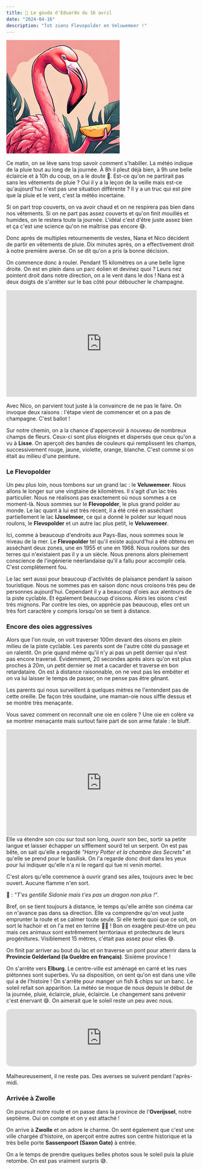 ```yaml
---
title: 🧀 Le gouda d'Eduardo du 16 avril
date: "2024-04-16"
description: "Tot ziens Flevopolder en Veluwemeer !"
---
```


![Gouda d'Eduardo](../gouda_eduardo.png)

Ce matin, on se lève sans trop savoir comment s'habiller. La météo indique de la pluie tout au long de la journée. À 8h il pleut déjà bien, à 9h une belle éclaircie et à 10h du coup, on a le doute 🤔. Est-ce qu'on ne partirait pas sans les vêtements de pluie ? Oui il y a la leçon de la veille mais est-ce qu'aujourd'hui n'est pas une situation différente ? Il y a un truc qui est pire que la pluie et le vent, c'est la météo incertaine. 

Si on part trop couverts, on va avoir chaud et on ne respirera pas bien dans nos vêtements. Si on ne part pas assez couverts et qu'on finit mouillés et humides, on le restera toute la journée. L'idéal c'est d'être juste assez bien et ça c'est une science qu'on ne maîtrise pas encore 😅.

Donc après de multiples retournements de vestes, Nana et Nico décident de partir en vêtements de pluie. Dix minutes après, on a effectivement droit à notre première averse. On se dit qu'on a pris la bonne décision.

On commence donc à rouler. Pendant 15 kilomètres on a une belle ligne droite. On est en plein dans un parc éolien et devinez quoi ? Leurs nez pointent droit dans notre direction, on a le vent dans le dos ! Nana est à deux doigts de s'arrêter sur le bas côté pour déboucher le champagne.

<div style="width: 100%; height: 0; position: relative; padding-bottom: 56%;"><iframe src="https://giphy.com/embed/PhaAOEmX7WWSMg7rV5" style="top: 0; left: 0; width: 100%; height: 100%; position: absolute; border: 0;" allowfullscreen scrolling="no" allow="encrypted-media;" class="giphy-embed"></iframe></div>
 
Avec Nico, on parvient tout juste à la convaincre de ne pas le faire. On invoque deux raisons : l'étape vient de commencer et on a pas de champagne. C'est ballot !

Sur notre chemin, on a la chance d'appercevoir à nouveau de nombreux champs de fleurs. Ceux-ci sont plus éloignés et dispersés que ceux qu'on a vu à **Lisse**. On aperçoit des bandes de couleurs qui remplissent les champs, successivement rouge, jaune, violette, orange, blanche. C'est comme si on était au milieu d'une peinture.

### Le Flevopolder 
Un peu plus loin, nous tombons sur un grand lac : le **Veluwemeer**. Nous allons le longer sur une vingtaine de kilomètres. Il s'agit d'un lac très particulier. Nous ne réalisons pas exactement où nous sommes a ce moment-là. Nous sommes sur le **Flevopolder**, le plus grand polder au monde. Le lac quant à lui est très récent, il a été créé en asséchant partiellement le lac **IJsselmeer**, ce qui a donné le polder sur lequel nous roulons, le **Flevopolder** et un autre lac plus petit, le **Veluwemeer**. 

Ici, comme à beaucoup d'endroits aux Pays-Bas, nous sommes sous le niveau de la mer. Le **Flevopolder** tel qu'il existe aujourd'hui a été obtenu en asséchant deux zones, une en 1955 et une en 1968. Nous roulons sur des terres qui n'existaient pas il y a un siècle. Nous prenons alors pleinement conscience de l'ingénierie néerlandaise qu'il a fallu pour accomplir cela. C'est complètement fou.

Le lac sert aussi pour beaucoup d'activités de plaisance pendant la saison touristique. Nous ne sommes pas en saison donc nous croisons très peu de personnes aujourd'hui. Cependant il y a beaucoup d'oies aux alentours de la piste cyclable. Et également beaucoup d'oisons. Alors les oisons c'est très mignons. Par contre les oies, on apprécie pas beaucoup, elles ont un très fort caractère y compris lorsqu'on se tient à distance.

### Encore des oies aggressives
Alors que l'on roule, on voit traverser 100m devant des oisons en plein milieu de la piste cyclable. Les parents sont de l'autre côté du passage et on ralentit. On prie quand même qu'il n'y ai pas un petit dernier qui n'est pas encore traversé. Évidemment, 20 secondes après alors qu'on est plus proches à 20m, un petit dernier se met a cacarder et traverse en bon retardataire. On est à distance raisonnable, on ne veut pas les embêter et on va lui laisser le temps de passer, on ne pense pas être gênant.

Les parents qui nous surveillent à quelques mètres ne l'entendent pas de cette oreille. De façon très soudaine, une maman-oie nous siffle dessus et se montre très menaçante.
 
Vous savez comment on reconnaît une oie en colère ? Une oie en colère va se montrer menaçante mais surtout faire part de son arme fatale : le bluff.

<div style="width: 100%; height: 0; position: relative; padding-bottom: 56%;"><iframe src="https://giphy.com/embed/W3a9TG1jArCFcLFID6" style="top: 0; left: 0; width: 100%; height: 100%; position: absolute; border: 0;" allowfullscreen scrolling="no" allow="encrypted-media;" class="giphy-embed"></iframe></div 
 
Elle va étendre son cou sur tout son long, ouvrir son bec, sortir sa petite langue et laisser échapper un sifflement sourd tel un serpent. On est pas bête, on sait qu'elle a regardé *"Harry Potter et la chambre des Secrets"* et qu'elle se prend pour le basilisk. On l'a regarde donc droit dans les yeux pour lui indiquer qu'elle n'a ni le regard qui tue ni venin mortel.
 
C'est alors qu'elle commence à ouvrir grand ses ailes, toujours avec le bec ouvert. Aucune flamme n'en sort. 
 
🦩 : *"T'es gentille Sidonie mais t'es pas un dragon non plus !"*.
 
Bref, on se tient toujours à distance, le temps qu'elle arrête son cinéma car on n'avance pas dans sa direction. Elle va comprendre qu'on veut juste emprunter la route et se calmer toute seule. Si elle tente quoi que ce soit, on sort le hachoir et on l'a met en terrine 🥷🏼 ! Bon on exagère peut-être un peu mais ces animaux sont extrêmement territoriaux et protecteurs de leurs progénitures. Visiblement 15 mètres, c'était pas assez pour elles 😅.

On finit par arriver au bout du lac et on traverse un pont pour atterrir dans la
**Provincie Gelderland (la Gueldre en français)**. Sixième province !

On s'arrête vers **Elburg**. Le centre-ville est aménagé en carré et les rues piétonnes sont superbes. Vu sa disposition, on sent qu'on est dans une ville qui a de l'histoire ! On s'arrête pour manger un fish & chips sur un banc. Le soleil refait son apparition. La météo se moque de nous depuis le début de la journée, pluie, éclaircie, pluie, éclaircie. Le changement sans prévenir c'est énervant 😅. On aimerait que le soleil reste un peu avec nous.

<iframe style="border-radius:12px" src="https://open.spotify.com/embed/track/11FcfHd3SOmmrWJPGe7Y30?utm_source=generator" width="100%" height="152" frameBorder="0" allow="autoplay; clipboard-write; encrypted-media; picture-in-picture" loading="lazy"></iframe>

Malheureusement, il ne reste pas. Des averses se suivent pendant l'après-midi.

### Arrivée à Zwolle
On poursuit notre route et on passe dans la province de l'**Overijssel**, notre septième. Oui on compte et on y est attaché ! 

On arrive à **Zwolle** et on adore le charme. On sent également que c'est une ville chargée d'histoire, on aperçoit entre autres son centre historique et la très belle porte **Sassenpoort (Saxon Gate)** à entrée.

On a le temps de prendre quelques belles photos sous le soleil puis la pluie retombe. On est pas vraiment surpris 😅.